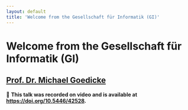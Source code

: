 ```yaml
---
layout: default
title: 'Welcome from the Gesellschaft für Informatik (GI)'
---
```


# Welcome from the Gesellschaft für Informatik (GI)

## [Prof. Dr. Michael Goedicke](../../speaker/XAK7TN/)

🎥 **This talk was recorded on video and is available at <https://doi.org/10.5446/42528>.**